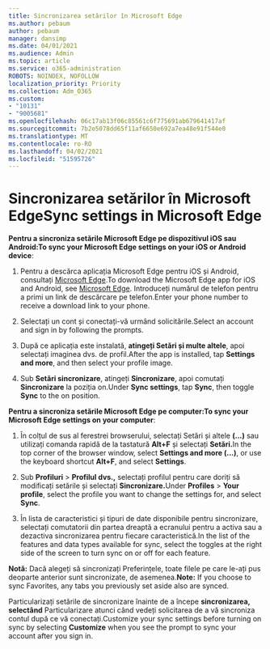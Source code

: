 ```yaml
---
title: Sincronizarea setărilor în Microsoft Edge
ms.author: pebaum
author: pebaum
manager: dansimp
ms.date: 04/01/2021
ms.audience: Admin
ms.topic: article
ms.service: o365-administration
ROBOTS: NOINDEX, NOFOLLOW
localization_priority: Priority
ms.collection: Adm_O365
ms.custom:
- "10131"
- "9005681"
ms.openlocfilehash: 06c17ab13f06c85561c6f775691ab679641417af
ms.sourcegitcommit: 7b2e5078dd65f11af6650e692a7ea48e91f544e0
ms.translationtype: MT
ms.contentlocale: ro-RO
ms.lasthandoff: 04/02/2021
ms.locfileid: "51595726"
---
```

# <a name="sync-settings-in-microsoft-edge"></a><span data-ttu-id="1653c-102">Sincronizarea setărilor în Microsoft Edge</span><span class="sxs-lookup"><span data-stu-id="1653c-102">Sync settings in Microsoft Edge</span></span>

<span data-ttu-id="1653c-103">**Pentru a sincroniza setările Microsoft Edge pe dispozitivul iOS sau Android:**</span><span class="sxs-lookup"><span data-stu-id="1653c-103">**To sync your Microsoft Edge settings on your iOS or Android device**:</span></span>

1. <span data-ttu-id="1653c-104">Pentru a descărca aplicația Microsoft Edge pentru iOS și Android, consultați [Microsoft Edge](https://www.microsoft.com/edge?ocid=SMC-IA-4534424).</span><span class="sxs-lookup"><span data-stu-id="1653c-104">To download the Microsoft Edge app for iOS and Android, see [Microsoft Edge](https://www.microsoft.com/edge?ocid=SMC-IA-4534424).</span></span> <span data-ttu-id="1653c-105">Introduceți numărul de telefon pentru a primi un link de descărcare pe telefon.</span><span class="sxs-lookup"><span data-stu-id="1653c-105">Enter your phone number to receive a download link to your phone.</span></span>

1. <span data-ttu-id="1653c-106">Selectați un cont și conectați-vă urmând solicitările.</span><span class="sxs-lookup"><span data-stu-id="1653c-106">Select an account and sign in by following the prompts.</span></span>

1. <span data-ttu-id="1653c-107">După ce aplicația este instalată, **atingeți Setări și multe altele**, apoi selectați imaginea dvs. de profil.</span><span class="sxs-lookup"><span data-stu-id="1653c-107">After the app is installed, tap **Settings and more**, and then select your profile image.</span></span>

1. <span data-ttu-id="1653c-108">Sub **Setări sincronizare**, atingeți **Sincronizare**, apoi comutați **Sincronizare** la poziția on.</span><span class="sxs-lookup"><span data-stu-id="1653c-108">Under **Sync settings**, tap **Sync**, then toggle **Sync** to the on position.</span></span> 

<span data-ttu-id="1653c-109">**Pentru a sincroniza setările Microsoft Edge pe computer:**</span><span class="sxs-lookup"><span data-stu-id="1653c-109">**To sync your Microsoft Edge settings on your computer**:</span></span>

1. <span data-ttu-id="1653c-110">În colțul de sus al ferestrei browserului, selectați Setări și altele **(...)** sau utilizați comanda rapidă de la tastatură **Alt+F** și selectați **Setări.**</span><span class="sxs-lookup"><span data-stu-id="1653c-110">In the top corner of the browser window, select **Settings and more (...)**, or use the keyboard shortcut **Alt+F**, and select **Settings**.</span></span>

1. <span data-ttu-id="1653c-111">Sub **Profiluri**  >  **Profilul dvs.,** selectați profilul pentru care doriți să modificați setările și selectați **Sincronizare.**</span><span class="sxs-lookup"><span data-stu-id="1653c-111">Under **Profiles** > **Your profile**, select the profile you want to change the settings for, and select **Sync**.</span></span>

1. <span data-ttu-id="1653c-112">În lista de caracteristici și tipuri de date disponibile pentru sincronizare, selectați comutatorii din partea dreaptă a ecranului pentru a activa sau a dezactiva sincronizarea pentru fiecare caracteristică.</span><span class="sxs-lookup"><span data-stu-id="1653c-112">In the list of the features and data types available for sync, select the toggles at the right side of the screen to turn sync on or off for each feature.</span></span>

<span data-ttu-id="1653c-113">**Notă:** Dacă alegeți să sincronizați Preferințele, toate filele pe care le-ați pus deoparte anterior sunt sincronizate, de asemenea.</span><span class="sxs-lookup"><span data-stu-id="1653c-113">**Note:** If you choose to sync Favorites, any tabs you previously set aside also are synced.</span></span>

<span data-ttu-id="1653c-114">Particularizați setările de sincronizare înainte de a începe **sincronizarea, selectând** Particularizare atunci când vedeți solicitarea de a vă sincroniza contul după ce vă conectați.</span><span class="sxs-lookup"><span data-stu-id="1653c-114">Customize your sync settings before turning on sync by selecting **Customize** when you see the prompt to sync your account after you sign in.</span></span>